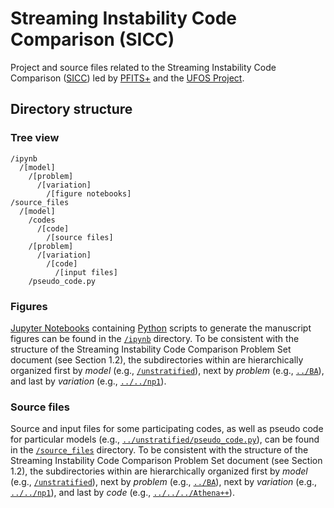 # Streaming Instability Code Comparison (SICC)

Project and source files related to the Streaming Instability Code Comparison ([SICC](https://pfitsplus.github.io/research/code-comparison/)) led by [PFITS+](https://pfitsplus.github.io/) and the [UFOS Project](https://www.ufos-project.eu/).


## Directory structure

### Tree view

```
/ipynb
  /[model]
    /[problem]
      /[variation]
        /[figure notebooks]
/source_files
  /[model]
    /codes
      /[code]
        /[source files]
    /[problem]
      /[variation]
        /[code]
          /[input files]
    /pseudo_code.py
```

### Figures

[Jupyter Notebooks](https://jupyter.org/) containing [Python](https://www.python.org/) scripts to generate the manuscript figures can be found in the [`/ipynb`](/tree/main/ipynb) directory.
To be consistent with the structure of the Streaming Instability Code Comparison Problem Set document (see Section 1.2), the subdirectories within are hierarchically organized first by *model* (e.g., [`/unstratified`](/tree/main/ipynb/unstratified)), next by *problem* (e.g., [`../BA`](/tree/main/ipynb/unstratified/BA)), and last by *variation* (e.g., [`../../np1`](/tree/main/ipynb/unstratified)).


### Source files

Source and input files for some participating codes, as well as pseudo code for particular models (e.g., [`../unstratified/pseudo_code.py`](/tree/main/source_files/unstratified/pseudo_code.py)), can be found in the [`/source_files`](/tree/main/ipynb) directory.
To be consistent with the structure of the Streaming Instability Code Comparison Problem Set document (see Section 1.2), the subdirectories within are hierarchically organized first by *model* (e.g., [`/unstratified`](/tree/main/ipynb/unstratified)), next by *problem* (e.g., [`../BA`](/tree/main/ipynb/unstratified/BA)), next by *variation* (e.g., [`../../np1`](/tree/main/ipynb/unstratified)), and last by *code* (e.g., [`../../../Athena++`](/tree/main/ipynb/unstratified)).
